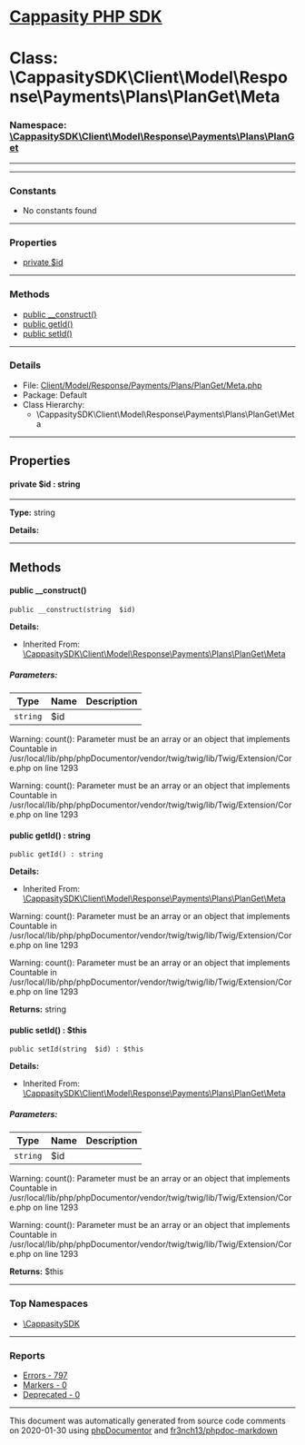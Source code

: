 # [Cappasity PHP SDK](../home.md)

# Class: \CappasitySDK\Client\Model\Response\Payments\Plans\PlanGet\Meta
### Namespace: [\CappasitySDK\Client\Model\Response\Payments\Plans\PlanGet](../namespaces/CappasitySDK.Client.Model.Response.Payments.Plans.PlanGet.md)
---
---
### Constants
* No constants found
---
### Properties
* [private $id](../classes/CappasitySDK.Client.Model.Response.Payments.Plans.PlanGet.Meta.md#property_id)
---
### Methods
* [public __construct()](../classes/CappasitySDK.Client.Model.Response.Payments.Plans.PlanGet.Meta.md#method___construct)
* [public getId()](../classes/CappasitySDK.Client.Model.Response.Payments.Plans.PlanGet.Meta.md#method_getId)
* [public setId()](../classes/CappasitySDK.Client.Model.Response.Payments.Plans.PlanGet.Meta.md#method_setId)
---
### Details
* File: [Client/Model/Response/Payments/Plans/PlanGet/Meta.php](../files/Client.Model.Response.Payments.Plans.PlanGet.Meta.md)
* Package: Default
* Class Hierarchy:
  * \CappasitySDK\Client\Model\Response\Payments\Plans\PlanGet\Meta
---
## Properties
<a name="property_id"></a>
#### private $id : string
---
**Type:** string

**Details:**



---
## Methods
<a name="method___construct" class="anchor"></a>
#### public __construct() 

```
public __construct(string  $id) 
```

**Details:**
* Inherited From: [\CappasitySDK\Client\Model\Response\Payments\Plans\PlanGet\Meta](../classes/CappasitySDK.Client.Model.Response.Payments.Plans.PlanGet.Meta.md)
##### Parameters:
| Type | Name | Description |
| ---- | ---- | ----------- |
| <code>string</code> | $id  |  |

Warning: count(): Parameter must be an array or an object that implements Countable in /usr/local/lib/php/phpDocumentor/vendor/twig/twig/lib/Twig/Extension/Core.php on line 1293

Warning: count(): Parameter must be an array or an object that implements Countable in /usr/local/lib/php/phpDocumentor/vendor/twig/twig/lib/Twig/Extension/Core.php on line 1293




<a name="method_getId" class="anchor"></a>
#### public getId() : string

```
public getId() : string
```

**Details:**
* Inherited From: [\CappasitySDK\Client\Model\Response\Payments\Plans\PlanGet\Meta](../classes/CappasitySDK.Client.Model.Response.Payments.Plans.PlanGet.Meta.md)

Warning: count(): Parameter must be an array or an object that implements Countable in /usr/local/lib/php/phpDocumentor/vendor/twig/twig/lib/Twig/Extension/Core.php on line 1293

Warning: count(): Parameter must be an array or an object that implements Countable in /usr/local/lib/php/phpDocumentor/vendor/twig/twig/lib/Twig/Extension/Core.php on line 1293

**Returns:** string


<a name="method_setId" class="anchor"></a>
#### public setId() : $this

```
public setId(string  $id) : $this
```

**Details:**
* Inherited From: [\CappasitySDK\Client\Model\Response\Payments\Plans\PlanGet\Meta](../classes/CappasitySDK.Client.Model.Response.Payments.Plans.PlanGet.Meta.md)
##### Parameters:
| Type | Name | Description |
| ---- | ---- | ----------- |
| <code>string</code> | $id  |  |

Warning: count(): Parameter must be an array or an object that implements Countable in /usr/local/lib/php/phpDocumentor/vendor/twig/twig/lib/Twig/Extension/Core.php on line 1293

Warning: count(): Parameter must be an array or an object that implements Countable in /usr/local/lib/php/phpDocumentor/vendor/twig/twig/lib/Twig/Extension/Core.php on line 1293

**Returns:** $this



---

### Top Namespaces

* [\CappasitySDK](../namespaces/CappasitySDK.html.md)

---

### Reports
* [Errors - 797](../reports/errors.md)
* [Markers - 0](../reports/markers.md)
* [Deprecated - 0](../reports/deprecated.md)

---

This document was automatically generated from source code comments on 2020-01-30 using [phpDocumentor](http://www.phpdoc.org/) and [fr3nch13/phpdoc-markdown](https://github.com/fr3nch13/phpdoc-markdown)
